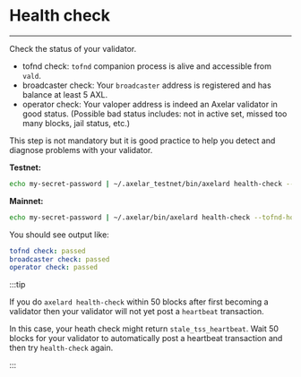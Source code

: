 # Health check
-----

Check the status of your validator.

* tofnd check: `tofnd` companion process is alive and accessible from `vald`.
* broadcaster check: Your `broadcaster` address is registered and has balance at least 5 AXL.
* operator check: Your valoper address is indeed an Axelar validator in good status. (Possible bad status includes: not in active set, missed too many blocks, jail status, etc.)

This step is not mandatory but it is good practice to help you detect and diagnose problems with your validator.

**Testnet:**
```bash
echo my-secret-password | ~/.axelar_testnet/bin/axelard health-check --tofnd-host localhost --operator-addr {VALOPER_ADDR} --home ~/.axelar_testnet/.vald
```

**Mainnet:**
```bash
echo my-secret-password | ~/.axelar/bin/axelard health-check --tofnd-host localhost --operator-addr {VALOPER_ADDR} --home ~/.axelar/.vald
```

You should see output like:

```yaml
tofnd check: passed
broadcaster check: passed
operator check: passed
```

:::tip

If you do `axelard health-check` within 50 blocks after first becoming a validator then your validator will not yet post a `heartbeat` transaction.

In this case, your heath check might return `stale_tss_heartbeat`.  Wait 50 blocks for your validator to automatically post a heartbeat transaction and then try `health-check` again.

:::